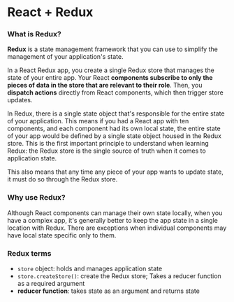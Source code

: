 # React + Redux
### What is Redux?
__Redux__ is a state management framework that you can use to simplify the management of your application's state.

In a React Redux app, you create a single Redux store that manages the state of your entire app.
Your React __components subscribe to only the pieces of data in the store that are relevant to their role__.
Then, you __dispatch actions__ directly from React components, which then trigger store updates.

In Redux, there is a single state object that's responsible for the entire state of your application. This means if you had a React app with ten components, and each component had its own local state, the entire state of your app would be defined by a single state object housed in the Redux store. This is the first important principle to understand when learning Redux: the Redux store is the single source of truth when it comes to application state.

This also means that any time any piece of your app wants to update state, it must do so through the Redux store.

### Why use Redux?
Although React components can manage their own state locally, when you have a complex app,
it's generally better to keep the app state in a single location with Redux.
There are exceptions when individual components may have local state specific only to them. 

### Redux terms
* `store` object: holds and manages application state
* `store.createStore()`: create the Redux store; Takes a reducer function as a required argument
* __reducer function__:  takes state as an argument and returns state
